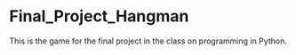 # Final_Project_Hangman
This is the game for the final project in the class on programming in Python. 
